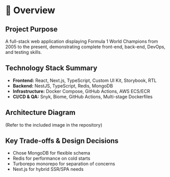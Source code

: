 # 🧭 Overview

## Project Purpose
A full-stack web application displaying Formula 1 World Champions from 2005 to the present, demonstrating complete front-end, back-end, DevOps, and testing skills.

## Technology Stack Summary
- **Frontend:** React, Next.js, TypeScript, Custom UI Kit, Storybook, RTL
- **Backend:** NestJS, TypeScript, Redis, MongoDB
- **Infrastructure:** Docker Compose, GitHub Actions, AWS ECS/ECR
- **CI/CD & QA:** Snyk, Biome, GitHub Actions, Multi-stage Dockerfiles

## Architecture Diagram
(Refer to the included image in the repository)

## Key Trade-offs & Design Decisions
- Chose MongoDB for flexible schema
- Redis for performance on cold starts
- Turborepo monorepo for separation of concerns
- Next.js for hybrid SSR/SPA needs
